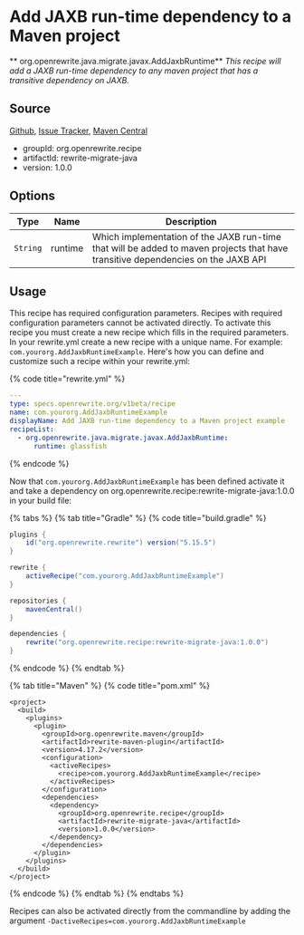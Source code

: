 # Add JAXB run-time dependency to a Maven project

** org.openrewrite.java.migrate.javax.AddJaxbRuntime**
_This recipe will add a JAXB run-time dependency to any maven project that has a transitive dependency on JAXB._

## Source

[Github](https://github.com/openrewrite/rewrite-migrate-java), [Issue Tracker](https://github.com/openrewrite/rewrite-migrate-java/issues), [Maven Central](https://search.maven.org/artifact/org.openrewrite.recipe/rewrite-migrate-java/1.0.0/jar)

* groupId: org.openrewrite.recipe
* artifactId: rewrite-migrate-java
* version: 1.0.0

## Options

| Type | Name | Description |
| -- | -- | -- |
| `String` | runtime | Which implementation of the JAXB run-time that will be added to maven projects that have transitive dependencies on the JAXB API |


## Usage

This recipe has required configuration parameters. Recipes with required configuration parameters cannot be activated directly. To activate this recipe you must create a new recipe which fills in the required parameters. In your rewrite.yml create a new recipe with a unique name. For example: `com.yourorg.AddJaxbRuntimeExample`.
Here's how you can define and customize such a recipe within your rewrite.yml:

{% code title="rewrite.yml" %}
```yaml
---
type: specs.openrewrite.org/v1beta/recipe
name: com.yourorg.AddJaxbRuntimeExample
displayName: Add JAXB run-time dependency to a Maven project example
recipeList:
  - org.openrewrite.java.migrate.javax.AddJaxbRuntime:
      runtime: glassfish
```
{% endcode %}

Now that `com.yourorg.AddJaxbRuntimeExample` has been defined activate it and take a dependency on org.openrewrite.recipe:rewrite-migrate-java:1.0.0 in your build file:

{% tabs %}
{% tab title="Gradle" %}
{% code title="build.gradle" %}
```groovy
plugins {
    id("org.openrewrite.rewrite") version("5.15.5")
}

rewrite {
    activeRecipe("com.yourorg.AddJaxbRuntimeExample")
}

repositories {
    mavenCentral()
}

dependencies {
    rewrite("org.openrewrite.recipe:rewrite-migrate-java:1.0.0")
}
```
{% endcode %}
{% endtab %}

{% tab title="Maven" %}
{% code title="pom.xml" %}
```markup
<project>
  <build>
    <plugins>
      <plugin>
        <groupId>org.openrewrite.maven</groupId>
        <artifactId>rewrite-maven-plugin</artifactId>
        <version>4.17.2</version>
        <configuration>
          <activeRecipes>
            <recipe>com.yourorg.AddJaxbRuntimeExample</recipe>
          </activeRecipes>
        </configuration>
        <dependencies>
          <dependency>
            <groupId>org.openrewrite.recipe</groupId>
            <artifactId>rewrite-migrate-java</artifactId>
            <version>1.0.0</version>
          </dependency>
        </dependencies>
      </plugin>
    </plugins>
  </build>
</project>
```
{% endcode %}
{% endtab %}
{% endtabs %}

Recipes can also be activated directly from the commandline by adding the argument `-DactiveRecipes=com.yourorg.AddJaxbRuntimeExample`
